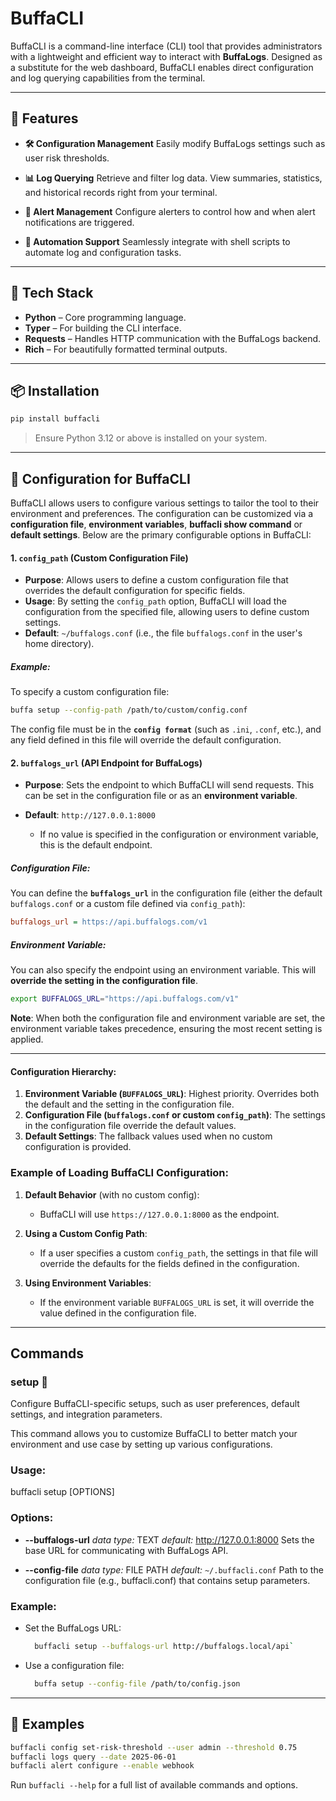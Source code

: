 # BuffaCLI

BuffaCLI is a command-line interface (CLI) tool that provides administrators with a lightweight and efficient way to interact with **BuffaLogs**. Designed as a substitute for the web dashboard, BuffaCLI enables direct configuration and log querying capabilities from the terminal.

---

## 🚀 Features

* **🛠 Configuration Management**
  Easily modify BuffaLogs settings such as user risk thresholds.

* **📊 Log Querying**
  Retrieve and filter log data. View summaries, statistics, and historical records right from your terminal.

* **🚨 Alert Management**
  Configure alerters to control how and when alert notifications are triggered.

* **🤖 Automation Support**
  Seamlessly integrate with shell scripts to automate log and configuration tasks.

---

## 🧰 Tech Stack

* **Python** – Core programming language.
* **Typer** – For building the CLI interface.
* **Requests** – Handles HTTP communication with the BuffaLogs backend.
* **Rich** – For beautifully formatted terminal outputs.

---

## 📦 Installation

```bash
pip install buffacli
```

> Ensure Python 3.12 or above is installed on your system.

---

## 📜 **Configuration for BuffaCLI**

BuffaCLI allows users to configure various settings to tailor the tool to their environment and preferences. The configuration can be customized via a **configuration file**, **environment variables**, **buffacli show command** or **default settings**. Below are the primary configurable options in BuffaCLI:


#### 1. **`config_path`** (Custom Configuration File)

* **Purpose**: Allows users to define a custom configuration file that overrides the default configuration for specific fields.
* **Usage**: By setting the `config_path` option, BuffaCLI will load the configuration from the specified file, allowing users to define custom settings.
* **Default**: `~/buffalogs.conf` (i.e., the file `buffalogs.conf` in the user's home directory).

##### Example:

To specify a custom configuration file:

```bash
buffa setup --config-path /path/to/custom/config.conf
```

The config file must be in the **`config format`** (such as `.ini`, `.conf`, etc.), and any field defined in this file will override the default configuration.


#### 2. **`buffalogs_url`** (API Endpoint for BuffaLogs)

* **Purpose**: Sets the endpoint to which BuffaCLI will send requests. This can be set in the configuration file or as an **environment variable**.
* **Default**: `http://127.0.0.1:8000`

  * If no value is specified in the configuration or environment variable, this is the default endpoint.

##### **Configuration File**:

You can define the **`buffalogs_url`** in the configuration file (either the default `buffalogs.conf` or a custom file defined via `config_path`):

```ini
buffalogs_url = https://api.buffalogs.com/v1
```

##### **Environment Variable**:

You can also specify the endpoint using an environment variable. This will **override the setting in the configuration file**.

```bash
export BUFFALOGS_URL="https://api.buffalogs.com/v1"
```

**Note**: When both the configuration file and environment variable are set, the environment variable takes precedence, ensuring the most recent setting is applied.

---

#### Configuration Hierarchy:

1. **Environment Variable (`BUFFALOGS_URL`)**: Highest priority. Overrides both the default and the setting in the configuration file.
2. **Configuration File (`buffalogs.conf` or custom `config_path`)**: The settings in the configuration file override the default values.
3. **Default Settings**: The fallback values used when no custom configuration is provided.


### Example of Loading BuffaCLI Configuration:

1. **Default Behavior** (with no custom config):

   * BuffaCLI will use `https://127.0.0.1:8000` as the endpoint.

2. **Using a Custom Config Path**:

   * If a user specifies a custom `config_path`, the settings in that file will override the defaults for the fields defined in the configuration.

3. **Using Environment Variables**:

   * If the environment variable `BUFFALOGS_URL` is set, it will override the value defined in the configuration file.

---

## Commands

### setup 🔧
Configure BuffaCLI-specific setups, such as user preferences, default settings, and integration parameters.

This command allows you to customize BuffaCLI to better match your environment and use case by setting up various configurations.

### Usage:
buffacli setup [OPTIONS]

### Options:
  * **--buffalogs-url**
    _data type:_ TEXT
    _default:_ http://127.0.0.1:8000
    Sets the base URL for communicating with BuffaLogs API. 

 * **--config-file** 
    _data type:_ FILE PATH
    _default:_ `~/.buffacli.conf`
    Path to the configuration file (e.g., buffacli.conf) that contains setup parameters.

### Example:
- Set the BuffaLogs URL:
  ```bash
    buffacli setup --buffalogs-url http://buffalogs.local/api`
  ```
  
- Use a configuration file:
  ```bash
    buffa setup --config-file /path/to/config.json
  ```
  

---
## 📝 Examples

```bash
buffacli config set-risk-threshold --user admin --threshold 0.75
buffacli logs query --date 2025-06-01 
buffacli alert configure --enable webhook
```

Run `buffacli --help` for a full list of available commands and options.
